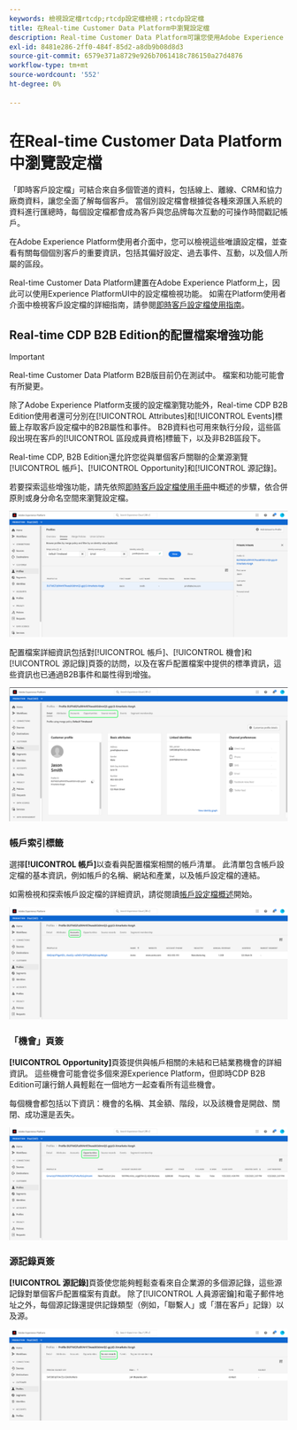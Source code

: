 ```yaml
---
keywords: 檢視設定檔rtcdp;rtcdp設定檔檢視；rtcdp設定檔
title: 在Real-time Customer Data Platform中瀏覽設定檔
description: Real-time Customer Data Platform可讓您使用Adobe Experience Platform使用者介面來瀏覽即時客戶個人檔案資料。
exl-id: 8481e286-2ff0-484f-85d2-a8db9b08d8d3
source-git-commit: 6579e371a8729e926b7061418c786150a27d4876
workflow-type: tm+mt
source-wordcount: '552'
ht-degree: 0%

---
```



# 在Real-time Customer Data Platform中瀏覽設定檔

「即時客戶設定檔」可結合來自多個管道的資料，包括線上、離線、CRM和協力廠商資料，讓您全面了解每個客戶。 當個別設定檔會根據從各種來源匯入系統的資料進行匯總時，每個設定檔都會成為客戶與您品牌每次互動的可操作時間戳記帳戶。

在Adobe Experience Platform使用者介面中，您可以檢視這些唯讀設定檔，並查看有關每個個別客戶的重要資訊，包括其偏好設定、過去事件、互動，以及個人所屬的區段。

Real-time Customer Data Platform建置在Adobe Experience Platform上，因此可以使用Experience PlatformUI中的設定檔檢視功能。 如需在Platform使用者介面中檢視客戶設定檔的詳細指南，請參閱[即時客戶設定檔使用指南](../../profile/ui/user-guide.md)。

## Real-time CDP B2B Edition的配置檔案增強功能

>[!IMPORTANT]
>
>Real-time Customer Data Platform B2B版目前仍在測試中。 檔案和功能可能會有所變更。

除了Adobe Experience Platform支援的設定檔瀏覽功能外，Real-time CDP B2B Edition使用者還可分別在[!UICONTROL Attributes]和[!UICONTROL Events]標籤上存取客戶設定檔中的B2B屬性和事件。 B2B資料也可用來執行分段，這些區段出現在客戶的[!UICONTROL 區段成員資格]標籤下，以及非B2B區段下。

Real-time CDP, B2B Edition還允許您從與單個客戶關聯的企業源瀏覽[!UICONTROL 帳戶]、[!UICONTROL Opportunity]和[!UICONTROL 源記錄]。

若要探索這些增強功能，請先依照[即時客戶設定檔使用手冊](../../profile/ui/user-guide.md)中概述的步驟，依合併原則或身分命名空間來瀏覽設定檔。

![](images/b2b-browse-profile.png)

配置檔案詳細資訊包括對[!UICONTROL 帳戶]、[!UICONTROL 機會]和[!UICONTROL 源記錄]頁簽的訪問，以及在客戶配置檔案中提供的標準資訊，這些資訊也已通過B2B事件和屬性得到增強。

![](images/b2b-profile-detail.png)

### 帳戶索引標籤

選擇&#x200B;**[!UICONTROL 帳戶]**&#x200B;以查看與配置檔案相關的帳戶清單。 此清單包含帳戶設定檔的基本資訊，例如帳戶的名稱、網站和產業，以及帳戶設定檔的連結。

如需檢視和探索帳戶設定檔的詳細資訊，請從閱讀[帳戶設定檔概述](../accounts/account-profile-overview.md)開始。

![](images/b2b-profile-accounts.png)

### 「機會」頁簽

**[!UICONTROL Opportunity]**&#x200B;頁簽提供與帳戶相關的未結和已結業務機會的詳細資訊。 這些機會可能會從多個來源Experience Platform，但即時CDP B2B Edition可讓行銷人員輕鬆在一個地方一起查看所有這些機會。

每個機會都包括以下資訊：機會的名稱、其金額、階段，以及該機會是開啟、關閉、成功還是丟失。

![](images/b2b-profile-opportunities.png)

### 源記錄頁簽

**[!UICONTROL 源記錄]**&#x200B;頁簽使您能夠輕鬆查看來自企業源的多個源記錄，這些源記錄對單個客戶配置檔案有貢獻。 除了[!UICONTROL 人員源密鑰]和電子郵件地址之外，每個源記錄還提供記錄類型（例如，「聯繫人」或「潛在客戶」記錄）以及源。

![](images/b2b-profile-source-records.png)
